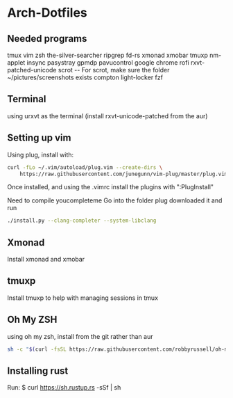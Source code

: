 # Arch-Dotfiles
## Needed programs
tmux
vim
zsh
the-silver-searcher
ripgrep
fd-rs
xmonad
xmobar
tmuxp
nm-applet
insync
pasystray
gpmdp
pavucontrol
google chrome
rofi
rxvt-patched-unicode
scrot
-- For scrot, make sure the folder ~/pictures/screenshots exists
compton
light-locker
fzf

## Terminal
using urxvt as the terminal (install rxvt-unicode-patched from the aur)

## Setting up vim
Using plug, install with:
```sh
curl -fLo ~/.vim/autoload/plug.vim --create-dirs \
    https://raw.githubusercontent.com/junegunn/vim-plug/master/plug.vim
```
Once installed, and using the .vimrc install the plugins with ":PlugInstall"

Need to compile youcompleteme
Go into the folder plug downloaded it and run 
```sh
./install.py --clang-completer --system-libclang
```

## Xmonad
Install xmonad and xmobar

## tmuxp
Install tmuxp to help with managing sessions in tmux

## Oh My ZSH
using oh my zsh, install from the git rather than aur
```sh
sh -c "$(curl -fsSL https://raw.githubusercontent.com/robbyrussell/oh-my-zsh/master/tools/install.sh)"
```
## Installing rust
Run: $ curl https://sh.rustup.rs -sSf | sh

